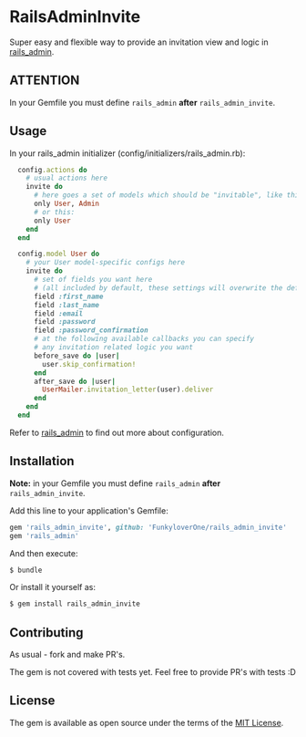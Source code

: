 # RailsAdminInvite
Super easy and flexible way to provide an invitation view and logic in
[rails_admin](https://github.com/sferik/rails_admin).

## ATTENTION
In your Gemfile you must define `rails_admin` **after** `rails_admin_invite`.

## Usage
In your rails_admin initializer (config/initializers/rails_admin.rb):

```ruby
  config.actions do
    # usual actions here
    invite do
      # here goes a set of models which should be "invitable", like this:
      only User, Admin
      # or this:
      only User
    end
  end

  config.model User do
    # your User model-specific configs here
    invite do
      # set of fields you want here
      # (all included by default, these settings will overwrite the defaults)
      field :first_name
      field :last_name
      field :email
      field :password
      field :password_confirmation
      # at the following available callbacks you can specify
      # any invitation related logic you want
      before_save do |user|
        user.skip_confirmation!
      end
      after_save do |user|
        UserMailer.invitation_letter(user).deliver
      end
    end
  end
```

Refer to [rails_admin](https://github.com/sferik/rails_admin) to find out more about configuration.

## Installation
**Note:** in your Gemfile you must define `rails_admin` **after** `rails_admin_invite`.

Add this line to your application's Gemfile:

```ruby
gem 'rails_admin_invite', github: 'FunkyloverOne/rails_admin_invite'
gem 'rails_admin'
```

And then execute:
```bash
$ bundle
```

Or install it yourself as:
```bash
$ gem install rails_admin_invite
```

## Contributing
As usual - fork and make PR's.

The gem is not covered with tests yet. Feel free to provide PR's with tests :D

## License
The gem is available as open source under the terms of the [MIT License](http://opensource.org/licenses/MIT).
